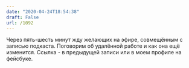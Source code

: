 ```yaml
---
date: "2020-04-24T18:54:38"
draft: False
url: /1092
---
```


Через пять-шесть минут жду желающих на эфире, совмещённым с записью подкаста. Поговорим об удалённой работе и как она ещё изменится. Ссылка - в предыдущей записи или в моем профиле на фейсбуке.
